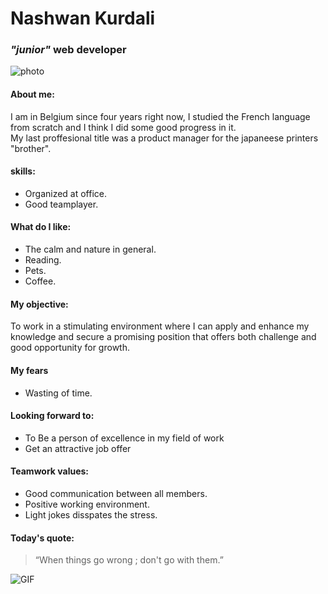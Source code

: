 

# Nashwan Kurdali

### *"junior"* web developer

![photo](https://media-exp1.licdn.com/dms/image/C5603AQGIT2t0UKfA_w/profile-displayphoto-shrink_400_400/0/1516609109522?e=1646870400&v=beta&t=pbwcTPV3DNZEERA2OYY_quHRUh9IrhEbLNA26ogEP0k "it's-me")

#### About me:
I am in Belgium since four years right now, I studied the French language from scratch and I think I did some good progress in it.    
My last proffesional title was a product manager for the japaneese printers "brother".


####  skills:
- Organized at office.
- Good teamplayer.

#### What do I like:
- The calm and nature in general. 
- Reading.
- Pets.
- Coffee.


#### My objective:
To work in a stimulating environment where I can apply and enhance my knowledge and secure a promising position that offers both challenge and good opportunity for growth.

#### My fears

- Wasting of time. 

#### Looking forward to:
- To Be a person of excellence in my field of work
- Get an attractive job offer 

#### Teamwork values:
- Good communication between all members.
- Positive working environment.
- Light jokes disspates the stress.

#### Today's quote:

>“When things go wrong ; don't go with them.”


![GIF](https://c.tenor.com/3YXu6jc9W-0AAAAd/chubby-chubby-leopard.gif)
